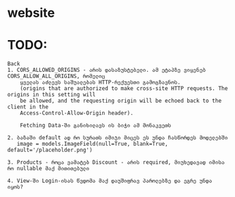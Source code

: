 # website

# TODO:
    Back
    1. CORS_ALLOWED_ORIGINS - არის დასაზუსტებელი. ამ ეტაპზე ვიყენებ CORS_ALLOW_ALL_ORIGINS, რომელიც 
        ყველას აძლევს საშუალებას HTTP-რექუესთი გამოგზავნოს. 
        (origins that are authorized to make cross-site HTTP requests. The origins in this setting will 
        be allowed, and the requesting origin will be echoed back to the client in the 
        Access-Control-Allow-Origin header).

        Fetching Data-ში განიხილავს ის ბიჭი ამ მონაკვეთს 

    2. ბაზაში default ად რო სურათს იმიჯი მიცეს ეს უნდა ჩასწორდეს მოდელებში 
       image = models.ImageField(null=True, blank=True, default='/placeholder.png')

    3. Products - როცა ვამატებ Discount - არის required, მიუხედავად იმისა რო nullable მაქ მითითებული

    4. View-ში Login-ისას წვდომა მაქ დაუშიფრავ პაროლებზე და ეგრე უნდა იყოს?
